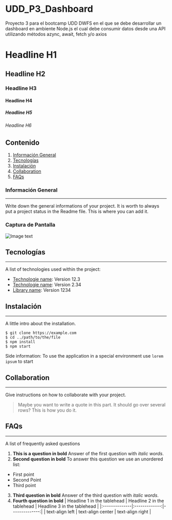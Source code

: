 # UDD_P3_Dashboard
Proyecto 3 para el bootcamp UDD DWFS en el que se debe desarrollar un dashboard en ambiente Node.js el cual debe consumir datos desde una API utilizando métodos azync, await, fetch y/o axios
# Headline H1
## Headline H2
### Headline H3
#### Headline H4 
##### Headline H5
###### Headline H6
## Contenido
1. [Información General](#general-info)
2. [Tecnologías](#technologies)
3. [Instalación](#installation)
4. [Collaboration](#collaboration)
5. [FAQs](#faqs)
### Información General
***
Write down the general informations of your project. It is worth to always put a project status in the Readme file. This is where you can add it. 
### Captura de Pantalla
![Image text](https://www.united-internet.de/fileadmin/user_upload/Brands/Downloads/Logo_IONOS_by.jpg)
## Tecnologías
***
A list of technologies used within the project:
* [Technologie name](https://example.com): Version 12.3 
* [Technologie name](https://example.com): Version 2.34
* [Library name](https://example.com): Version 1234
## Instalación
***
A little intro about the installation. 
```
$ git clone https://example.com
$ cd ../path/to/the/file
$ npm install
$ npm start
```
Side information: To use the application in a special environment use ```lorem ipsum``` to start
## Collaboration
***
Give instructions on how to collaborate with your project.
> Maybe you want to write a quote in this part. 
> It should go over several rows?
> This is how you do it.
## FAQs
***
A list of frequently asked questions
1. **This is a question in bold**
Answer of the first question with _italic words_. 
2. __Second question in bold__ 
To answer this question we use an unordered list:
* First point
* Second Point
* Third point
3. **Third question in bold**
Answer of the third question with *italic words*.
4. **Fourth question in bold**
| Headline 1 in the tablehead | Headline 2 in the tablehead | Headline 3 in the tablehead |
|:--------------|:-------------:|--------------:|
| text-align left | text-align center | text-align right |
